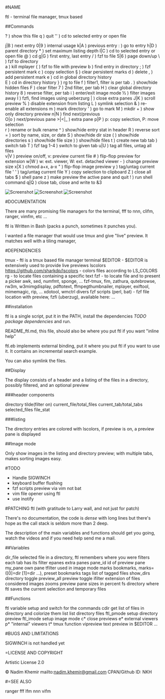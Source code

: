 #NAME

ftl - terminal file manager, tmux based

##Commands

?   ) show this file
q   ) quit
''  ) cd to selected entry or open file

j|B ) next entry                                 0|9 ) internal usage
k|A ) previous entry                             :   ) go to entry
h|D ) parent directory                           *   ) set maximum listing depth
l|C ) cd to selected entry or open file          @   ) cd
g|G ) first entry, last entry                    /   ) fzf to file
5|6 ) page down/up                               \   ) fzf to directory        
a   ) kill mplayer                               {   ) fzf to file with preview
b   ) find entry in directory                    ;   ) fzf persistent mark
c   ) copy selection                             §   ) clear persistent marks
d   ) delete                                     ,   ) add persistent mark
e   ) cd in global directory history                    
E   ) cd in directory history                    }   ) rg to file
f   ) filter1, filter is per tab                 .   ) show/hide hidden files
F   ) clear filter                               7   ) 2nd filter, per tab
H   ) clear global directory history             8   ) reverse filter, per tab
i   ) enter/exit image mode                      ½   ) filter images away
I   ) fzfi, find images using ueberzurg          |   ) close extra panes
J|K ) scroll preview                             %   ) disable extension from listing
L   ) symlink selection                          &   ) re-enable all extensions
m   ) mark directory                             '   ) go to mark
M   ) mkdir                                      +   ) show only directory preview
n|N ) find next/previous                         
O|o ) next/previous pane                         >|<|\_ ) extra pane
p|P ) p: copy selection, P: move selection       
r   ) rename or bulk rename                      ^   ) show/hide entry stat in header
R   ) reverse sort                               =   ) sort by name, size, or date
S   ) show/hide dir size                         \(  ) show/hide directories
s   ) show/hide file size                        \)  ) show/hide files
t   ) create new tab                             tab ) switch tab
T   ) fzf tag                                    1-4 ) switch to given tab
u|U ) tag all files, untag all files             
v|V ) preview on/off, v: preview current file    #   ) flip-flop preview for extension
w|W ) w: ext. viewer, W: ext. detached viewer    -   ) change preview size
x|X ) chmod a+x, a-x                             "   ) flip-flop image preview
y   ) tag/untag current file                     ' ' ) tag/untag current file
Y   ) copy selection to clipboard
Z   ) close all tabs                             $   ) shell pane
z   ) make preview the active pane and quit      !   ) run shell command
q|Q ) close tab, close and write to &3

![Screenshot](https://raw.github.com/nkh/ftl/master/screenshots/ftl.png)
![Screenshot](https://raw.github.com/nkh/ftl/master/screenshots/image_preview.png)
![Screenshot](https://raw.github.com/nkh/ftl/master/screenshots/tiled.png)

#DOCUMENTATION

There are many promising file managers for the terminal, fff to nnn, clifm, ranger, vimfm, etc ... 

ftl is Written in Bash (packs a punch, sometimes it punches you).

I wanted a file manager that would use tmux and give "live" preview. It matches well with a tiling manager,

#DEPENDENCIES

tmux     - ftl is a tmux based file manager
terminal $EDITOR - $EDITOR is extensively used to provide live previews
lscolors <https://github.com/sharkdp/lscolors> - colors files according to LS_COLORS
rg       - to locate files containing a specific text
fzf      - to locate file and to present a picker
awk, sed, numfmt, sponge, ...
fzf-tmux, fim, zathura, qutebrowse, rw3m, w3mimgdisplay, pdftotext, ffmpegthumbnailer, mplayer, exiftool, mimemagic, rip, ...
xdotool, wmctrl
divers fzf scripts (perl, bat) - fzf file location with preview, fzfi (uberzug), available here: ...

##installation

ftl is a single script, put it in the PATH, install the dependencies *TODO package dependencies* and run.

README_ftl.md, this file, should also be where you put ftl if you want "inline help"

ftl.eb implements external binding, put it where you put ftl if you want to use it. It contains an incremental
search example.

You can also symlink the files.

##Display

The display consists of a header and a listing of the files in a directory, possibly filtered,
and an optional preview

###header components

directory tilde(filter on) current_file/total_files current_tab/total_tabs selected_files file_stat

###listing

The directory entries are colored with lscolors, if preview is on, a preview pane is displayed

##Image mode

Only show images in the listing and directory preview; with multiple tabs, makes sorting images easy.

#TODO

- Handle SIGWINCH
- keyboard buffer flushing
- fzf scripts preview via vim not bat
- vim file opener using ftl
- use inotify
 
#PATCHING ftl (with gratitude to Larry wall, and not just for patch)

There's no documentation, the code is *dense* with long lines but there's hope as
the call stack is seldom more than 2 deep.

The description of the main variables and functions should get you going, watch the
videos and if you need help send me a mail.

##Variables

dir_file    selected file in a directory, ftl remembers where you were
filters     each tab has its filter
epanes      extra panes 
pane_id     id of preview pane
my_pane     own pane
tfilter     used in image mode
marks       bookmarks, marks=([0]=dir [1]=dir ...), preset bookmarks
tags        list of tagged files
show_dirs   directory toggle
preview_all preview toggle
ifilter     extension of files considered images
zooms       preview pane sizes in percent
fs          directory where ftl saves the current selection and temporary files

##Functions

ftl       variable setup and switch for the commands
cdir      get list of files in directory and colorize them
list      list directory files
ftl_pmode setup directory preview
ftl_imode setup image mode
c*        close previews
e*        external viewers
p*        "internal" viewers
t*        tmux function
vipreview text preview in $EDITOR
...

#BUGS AND LIMITATIONS

SIGWINCH is not handled yet

=LICENSE AND COPYRIGHT

Artistic License 2.0

© Nadim Khemir
mailto:nadim.khemir@gmail.com
CPAN/Github ID: NKH

#=SEE ALSO

ranger
fff
lfm
nnn
vifm

